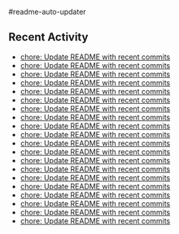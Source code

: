#readme-auto-updater

## Recent Activity
<!-- LATEST_COMMITS:START -->
- [chore: Update README with recent commits](https://github.com/NEO1717/readme-auto-updater/commit/3142cccdb5a1bcc02df26529d9dc5639b6504aa8)
- [chore: Update README with recent commits](https://github.com/NEO1717/readme-auto-updater/commit/e5f39dfcf413ff038cd7f0270872632fbbebfb50)
- [chore: Update README with recent commits](https://github.com/NEO1717/readme-auto-updater/commit/4bb148e9b67457d253beaafd3bc583fc6e289ddc)
- [chore: Update README with recent commits](https://github.com/NEO1717/readme-auto-updater/commit/b68033fb628c7ae0d9b4b7fb7f8c9fe1d2cea8f5)
- [chore: Update README with recent commits](https://github.com/NEO1717/readme-auto-updater/commit/3fef59ec4329ad9ea2ee974c23dadabac90ba7a8)
- [chore: Update README with recent commits](https://github.com/NEO1717/readme-auto-updater/commit/2c63100c1c49c1c719005d69bee4cca6fe2dd1d9)
- [chore: Update README with recent commits](https://github.com/NEO1717/readme-auto-updater/commit/920f911f13c3f99adc5c1a6799badc1796bb387f)
- [chore: Update README with recent commits](https://github.com/NEO1717/readme-auto-updater/commit/f3dcda1c72abbee21effd6f83975033ac66ac79d)
- [chore: Update README with recent commits](https://github.com/NEO1717/readme-auto-updater/commit/c14b3bfce017f4c41693a36ee1cf806f1091df1f)
- [chore: Update README with recent commits](https://github.com/NEO1717/readme-auto-updater/commit/c3a853d5f48612b343ad86dc161bd27382a98b85)
- [chore: Update README with recent commits](https://github.com/NEO1717/readme-auto-updater/commit/bc97530202aed460a15504ac39f402285841c517)
- [chore: Update README with recent commits](https://github.com/NEO1717/readme-auto-updater/commit/84d2f3b2d5563439f0bc12fcb0a84d553ef78338)
- [chore: Update README with recent commits](https://github.com/NEO1717/readme-auto-updater/commit/83837105bdc2eb25094a9ec06af46748b51856f6)
- [chore: Update README with recent commits](https://github.com/NEO1717/readme-auto-updater/commit/dd08260f06f95cf8ccb11967458221f84e793570)
- [chore: Update README with recent commits](https://github.com/NEO1717/readme-auto-updater/commit/4c724c1232b14a8d6cb29a24bf0ae4fa72416d3b)
- [chore: Update README with recent commits](https://github.com/NEO1717/readme-auto-updater/commit/3b2073ecc1f2b217064aedc01270eb450921091e)
- [chore: Update README with recent commits](https://github.com/NEO1717/readme-auto-updater/commit/e004ff06e14fcaeb7eb40c559b30ed1ea2407c94)
- [chore: Update README with recent commits](https://github.com/NEO1717/readme-auto-updater/commit/65b1c55489db9a610c7b8089391f02996a2253c7)
- [chore: Update README with recent commits](https://github.com/NEO1717/readme-auto-updater/commit/46e3b3e19b2cec40894b075a024408538840cdfc)
- [chore: Update README with recent commits](https://github.com/NEO1717/readme-auto-updater/commit/5fc9f7d6d78be2a34b3453ffef78d588731c1bf0)
<!-- LATEST_COMMITS:END -->

